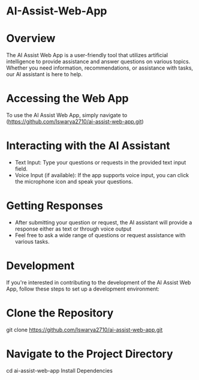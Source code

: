 # AI-Assist-Web-App
# Overview
The AI Assist Web App is a user-friendly tool that utilizes artificial intelligence to provide assistance and answer questions on various topics. Whether you need information, recommendations, or assistance with tasks, our AI assistant is here to help.

# Accessing the Web App

To use the AI Assist Web App, simply navigate to (https://github.com/Iswarya2710/ai-assist-web-app.git)

# Interacting with the AI Assistant
* Text Input: Type your questions or requests in the provided text input field.
* Voice Input (if available): If the app supports voice input, you can click the microphone icon and speak your questions.

# Getting Responses
* After submitting your question or request, the AI assistant will provide a response either as text or through voice output 
* Feel free to ask a wide range of questions or request assistance with various tasks.

# Development
If you're interested in contributing to the development of the AI Assist Web App, follow these steps to set up a development 
environment:

# Clone the Repository
git clone https://github.com/Iswarya2710/ai-assist-web-app.git

# Navigate to the Project Directory
cd ai-assist-web-app
Install Dependencies




